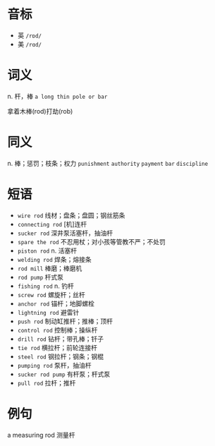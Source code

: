 # 音标

- 英 `/rɒd/`
- 美 `/rɑd/`

# 词义

n. 杆，棒
`a long thin pole or bar`



拿着木棒(rod)打劫(rob)

# 同义

n. 棒；惩罚；枝条；权力
`punishment` `authority` `payment` `bar` `discipline`

# 短语

- `wire rod` 线材；盘条；盘圆；钢丝筋条
- `connecting rod` [机]连杆
- `sucker rod` 深井泵活塞杆，抽油杆
- `spare the rod` 不忍用杖；对小孩等管教不严；不处罚
- `piston rod` n. 活塞杆
- `welding rod` 焊条；熔接条
- `rod mill` 棒磨；棒磨机
- `rod pump` 杆式泵
- `fishing rod` n. 钓杆
- `screw rod` 螺旋杆；丝杆
- `anchor rod` 锚杆；地脚螺栓
- `lightning rod` 避雷针
- `push rod` 制动缸推杆；推棒；顶杆
- `control rod` 控制棒；操纵杆
- `drill rod` 钻杆；带孔棒；钎子
- `tie rod` 横拉杆；前轮连接杆
- `steel rod` 钢拉杆；钢条；钢棍
- `pumping rod` 泵杆，抽油杆
- `sucker rod pump` 有杆泵；杆式泵
- `pull rod` 拉杆；推杆

# 例句

a measuring rod
测量杆


